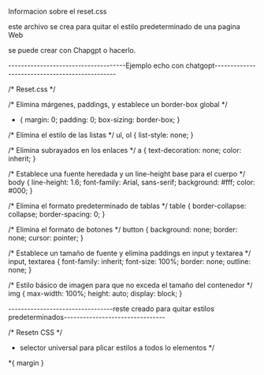 Informacion sobre el reset.css

este archivo se crea para quitar el estilo predeterminado de una pagina Web

se puede crear con Chapgpt o hacerlo.


-------------------------------------Ejemplo echo con chatgopt-----------------------------------------------

/* Reset.css */

/* Elimina márgenes, paddings, y establece un border-box global */
* {
    margin: 0;
    padding: 0;
    box-sizing: border-box;
}

/* Elimina el estilo de las listas */
ul, ol {
    list-style: none;
}

/* Elimina subrayados en los enlaces */
a {
    text-decoration: none;
    color: inherit;
}

/* Establece una fuente heredada y un line-height base para el cuerpo */
body {
    line-height: 1.6;
    font-family: Arial, sans-serif;
    background: #fff;
    color: #000;
}

/* Elimina el formato predeterminado de tablas */
table {
    border-collapse: collapse;
    border-spacing: 0;
}

/* Elimina el formato de botones */
button {
    background: none;
    border: none;
    cursor: pointer;
}

/* Establece un tamaño de fuente y elimina paddings en input y textarea */
input, textarea {
    font-family: inherit;
    font-size: 100%;
    border: none;
    outline: none;
}

/* Estilo básico de imagen para que no exceda el tamaño del contenedor */
img {
    max-width: 100%;
    height: auto;
    display: block;
}





---------------------------------reste creado para quitar estilos predeterminados--------------------------------



/* Resetn CSS */

* selector universal para plicar estilos a todos lo elementos */

*{
    margin
}
